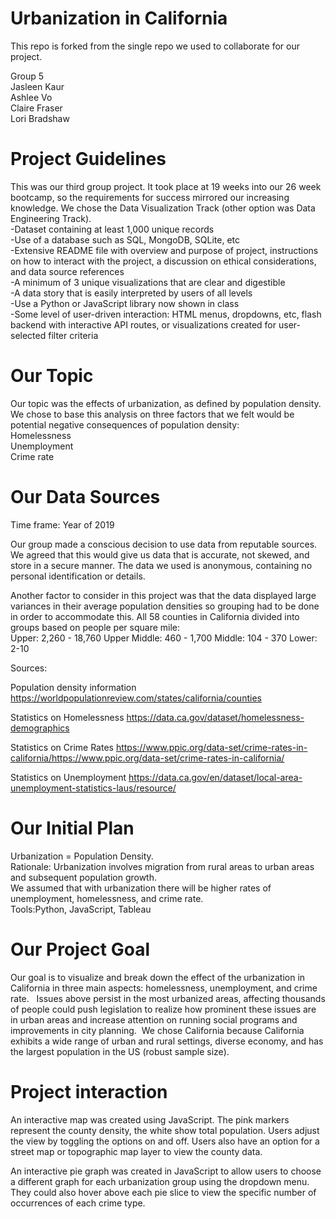 # Urbanization in California

 This repo is forked from the single repo we used to collaborate for our project. 

Group 5  
Jasleen Kaur  
Ashlee Vo  
Claire Fraser  
Lori Bradshaw  

# Project Guidelines

This was our third group project. It took place at 19 weeks into our 26 week bootcamp, so the requirements for success mirrored our increasing knowledge. We chose the Data Visualization Track (other option was Data Engineering Track).  
-Dataset containing at least 1,000 unique records  
-Use of a database such as SQL, MongoDB, SQLite, etc  
-Extensive README file with overview and purpose of project, instructions on how to interact with the project, a discussion on ethical considerations, and data source references  
-A minimum of 3 unique visualizations that are clear and digestible  
-A data story that is easily interpreted by users of all levels  
-Use a Python or JavaScript library now shown in class  
-Some level of user-driven interaction: HTML menus, dropdowns, etc, flash backend with interactive API routes, or visualizations created for user-selected filter criteria  

# Our Topic

Our topic was the effects of urbanization, as defined by population density. We chose to base this analysis on three factors that we felt would be potential negative consequences of population density:  
Homelessness  
Unemployment  
Crime rate  

# Our Data Sources

Time frame: Year of 2019

Our group made a conscious decision to use data from reputable sources. We agreed that this would give us data that is accurate, not skewed, and store in a secure manner. The data we used is anonymous, containing no personal identification or details. 

Another factor to consider in this project was that the data displayed large variances in their average population densities so grouping had to be done in order to accommodate this. 
All 58 counties in California divided into groups based on people per square mile:  
Upper: 2,260 - 18,760
Upper Middle: 460 - 1,700
Middle: 104 - 370
Lower: 2-10

Sources:

Population density information
    https://worldpopulationreview.com/states/california/counties

Statistics on Homelessness
    https://data.ca.gov/dataset/homelessness-demographics

Statistics on Crime Rates
    https://www.ppic.org/data-set/crime-rates-in-california/https://www.ppic.org/data-set/crime-rates-in-california/

Statistics on Unemployment
    https://data.ca.gov/en/dataset/local-area-unemployment-statistics-laus/resource/

# Our Initial Plan

Urbanization = Population Density.  
Rationale: Urbanization involves migration from rural areas to urban areas and subsequent population growth.  
We assumed that with urbanization there will be higher rates of unemployment, homelessness, and crime rate.  
Tools:Python, JavaScript, Tableau  

# Our Project Goal

Our goal is to visualize and break down the effect of the urbanization in California in three main aspects: homelessness, unemployment, and crime rate.   
Issues above persist in the most urbanized areas, affecting thousands of people could push legislation to realize how prominent these issues are in urban areas and increase attention on running social programs and improvements in city planning.  
We chose California because California exhibits a wide range of urban and rural settings, diverse economy, and has the largest population in the US (robust sample size). 

# Project interaction

An interactive map was created using JavaScript. The pink markers represent the county density, the white show total population. Users adjust the view by toggling the options on and off. Users also have an option for a street map or topographic map layer to view the county data.

An interactive pie graph was created in JavaScript to allow users to choose a different graph for each urbanization group using the dropdown menu. They could also hover above each pie slice to view the specific number of occurrences of each crime type.
